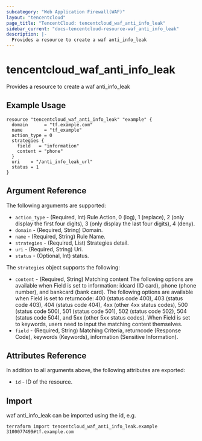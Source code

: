 ```yaml
---
subcategory: "Web Application Firewall(WAF)"
layout: "tencentcloud"
page_title: "TencentCloud: tencentcloud_waf_anti_info_leak"
sidebar_current: "docs-tencentcloud-resource-waf_anti_info_leak"
description: |-
  Provides a resource to create a waf anti_info_leak
---
```


# tencentcloud_waf_anti_info_leak

Provides a resource to create a waf anti_info_leak

## Example Usage

```hcl
resource "tencentcloud_waf_anti_info_leak" "example" {
  domain      = "tf.example.com"
  name        = "tf_example"
  action_type = 0
  strategies {
    field   = "information"
    content = "phone"
  }
  uri    = "/anti_info_leak_url"
  status = 1
}
```

## Argument Reference

The following arguments are supported:

* `action_type` - (Required, Int) Rule Action, 0 (log), 1 (replace), 2 (only display the first four digits), 3 (only display the last four digits), 4 (deny).
* `domain` - (Required, String) Domain.
* `name` - (Required, String) Rule Name.
* `strategies` - (Required, List) Strategies detail.
* `uri` - (Required, String) Uri.
* `status` - (Optional, Int) status.

The `strategies` object supports the following:

* `content` - (Required, String) Matching content
          The following options are available when Field is set to information:
          idcard (ID card), phone (phone number), and bankcard (bank card).
          The following options are available when Field is set to returncode:
          400 (status code 400), 403 (status code 403), 404 (status code 404), 4xx (other 4xx status codes), 500 (status code 500), 501 (status code 501), 502 (status code 502), 504 (status code 504), and 5xx (other 5xx status codes).
          When Field is set to keywords, users need to input the matching content themselves.
* `field` - (Required, String) Matching Criteria, returncode (Response Code), keywords (Keywords), information (Sensitive Information).

## Attributes Reference

In addition to all arguments above, the following attributes are exported:

* `id` - ID of the resource.



## Import

waf anti_info_leak can be imported using the id, e.g.

```
terraform import tencentcloud_waf_anti_info_leak.example 3100077499#tf.example.com
```

